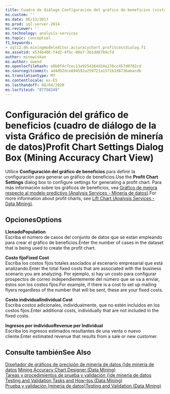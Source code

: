 ```yaml
---
title: Cuadro de diálogo Configuración del gráfico de beneficios (vista gráfico de precisión de minería de datos) | Microsoft Docs
ms.custom: ''
ms.date: 06/13/2017
ms.prod: sql-server-2014
ms.reviewer: ''
ms.technology: analysis-services
ms.topic: conceptual
f1_keywords:
- sql12.dm.miningmodeleditor.accuracychart.profitcostdialog.f1
ms.assetid: e534b40b-f4d2-4fbc-80e7-3b1dd8784cfd
author: minewiskan
ms.author: owend
ms.openlocfilehash: e8b0f4c7cec13a9254164d24a170cc457d0782cd
ms.sourcegitcommit: ad4d92dce894592a259721a1571b1d8736abacdb
ms.translationtype: MT
ms.contentlocale: es-ES
ms.lasthandoff: 08/04/2020
ms.locfileid: "87750249"
---
```

# <a name="profit-chart-settings-dialog-box-mining-accuracy-chart-view"></a><span data-ttu-id="4605b-102">Configuración del gráfico de beneficios (cuadro de diálogo de la vista Gráfico de precisión de minería de datos)</span><span class="sxs-lookup"><span data-stu-id="4605b-102">Profit Chart Settings Dialog Box (Mining Accuracy Chart View)</span></span>
  <span data-ttu-id="4605b-103">Utilice **Configuración del gráfico de beneficios** para definir la configuración para generar un gráfico de beneficios.</span><span class="sxs-lookup"><span data-stu-id="4605b-103">Use the **Profit Chart Settings** dialog box to configure settings for generating a profit chart.</span></span> <span data-ttu-id="4605b-104">Para más información sobre los gráficos de beneficios, vea [Gráfico de mejora respecto al modelo predictivo &#40;Analysis Services - Minería de datos&#41;](data-mining/lift-chart-analysis-services-data-mining.md).</span><span class="sxs-lookup"><span data-stu-id="4605b-104">For more information about profit charts, see [Lift Chart &#40;Analysis Services - Data Mining&#41;](data-mining/lift-chart-analysis-services-data-mining.md).</span></span>  
  
## <a name="options"></a><span data-ttu-id="4605b-105">Opciones</span><span class="sxs-lookup"><span data-stu-id="4605b-105">Options</span></span>  
 <span data-ttu-id="4605b-106">**Llenado**</span><span class="sxs-lookup"><span data-stu-id="4605b-106">**Population**</span></span>  
 <span data-ttu-id="4605b-107">Escriba el número de casos del conjunto de datos que se están empleando para crear el gráfico de beneficios.</span><span class="sxs-lookup"><span data-stu-id="4605b-107">Enter the number of cases in the dataset that is being used to create the profit chart.</span></span>  
  
 <span data-ttu-id="4605b-108">**Costo fijo**</span><span class="sxs-lookup"><span data-stu-id="4605b-108">**Fixed Cost**</span></span>  
 <span data-ttu-id="4605b-109">Escriba los costos fijos totales asociados al escenario empresarial que está analizando.</span><span class="sxs-lookup"><span data-stu-id="4605b-109">Enter the total fixed costs that are associated with the business scenario you are analyzing.</span></span> <span data-ttu-id="4605b-110">Por ejemplo, si hay un costo para configurar prospectos de correo independientemente del número que se va a enviar, éstos son los costos fijos.</span><span class="sxs-lookup"><span data-stu-id="4605b-110">For example, if there is a cost to set up mailing flyers regardless of the number that will be sent, these are your fixed costs.</span></span>  
  
 <span data-ttu-id="4605b-111">**Costo individual**</span><span class="sxs-lookup"><span data-stu-id="4605b-111">**Individual Cost**</span></span>  
 <span data-ttu-id="4605b-112">Escriba costos adicionales, individualmente, que no estén incluidos en los costos fijos.</span><span class="sxs-lookup"><span data-stu-id="4605b-112">Enter additional costs, individually that are not included in the fixed costs.</span></span>  
  
 <span data-ttu-id="4605b-113">**Ingresos por individuo**</span><span class="sxs-lookup"><span data-stu-id="4605b-113">**Revenue per Individual**</span></span>  
 <span data-ttu-id="4605b-114">Escriba los ingresos estimados resultantes de una venta o nuevo cliente.</span><span class="sxs-lookup"><span data-stu-id="4605b-114">Enter estimated revenue that results from a sale or new customer.</span></span>  
  
## <a name="see-also"></a><span data-ttu-id="4605b-115">Consulte también</span><span class="sxs-lookup"><span data-stu-id="4605b-115">See Also</span></span>  
 <span data-ttu-id="4605b-116">[Diseñador de gráficos de precisión de minería de datos &#40;&#41;de minería de datos](mining-accuracy-chart-designer-data-mining.md) </span><span class="sxs-lookup"><span data-stu-id="4605b-116">[Mining Accuracy Chart Designer &#40;Data Mining&#41;](mining-accuracy-chart-designer-data-mining.md) </span></span>  
 <span data-ttu-id="4605b-117">[Tareas y procedimientos de prueba y validación &#40;&#41;de minería de datos](data-mining/testing-and-validation-tasks-and-how-tos-data-mining.md) </span><span class="sxs-lookup"><span data-stu-id="4605b-117">[Testing and Validation Tasks and How-tos &#40;Data Mining&#41;](data-mining/testing-and-validation-tasks-and-how-tos-data-mining.md) </span></span>  
 [<span data-ttu-id="4605b-118">Prueba y validación &#40;minería de datos&#41;</span><span class="sxs-lookup"><span data-stu-id="4605b-118">Testing and Validation &#40;Data Mining&#41;</span></span>](data-mining/testing-and-validation-data-mining.md)  
  
  
